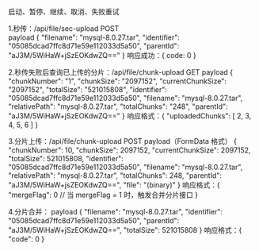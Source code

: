 启动、暂停、继续、取消、失败重试

1.秒传：/api/file/sec-upload POST  
payload {
  "filename": "mysql-8.0.27.tar",
  "identifier": "05085dcad7ffc8d71e59e112033d5a50",
  "parentId": "aJ3M/5WiHaW+jSzEOKdwZQ=="
}
响应成功：{ code: 0 }

2.秒传失败后查询已上传的分片：/api/file/chunk-upload GET
payload {
  "chunkNumber": "1",
  "chunkSize": "2097152",
  "currentChunkSize": "2097152",
  "totalSize": "521015808",
  "identifier": "05085dcad7ffc8d71e59e112033d5a50",
  "filename": "mysql-8.0.27.tar",
  "relativePath": "mysql-8.0.27.tar",
  "totalChunks": "248",
  "parentId": "aJ3M/5WiHaW+jSzEOKdwZQ=="
}
响应格式：{
"uploadedChunks": [
  2,
  3,
  4,
  5,
  6
  ]
}

3.分片上传：/api/file/chunk-upload POST
payload（FormData 格式） {
  "chunkNumber": 10,
  "chunkSize": 2097152,
  "currentChunkSize": 2097152,
  "totalSize": 521015808,
  "identifier": "05085dcad7ffc8d71e59e112033d5a50",
  "filename": "mysql-8.0.27.tar",
  "relativePath": "mysql-8.0.27.tar",
  "totalChunks": 248,
  "parentId": "aJ3M/5WiHaW+jsZEOKdwZQ==",
  "file": "(binary)"
}
响应格式：{
  "mergeFlag": 0 // 当 mergeFlag = 1 时，触发合并分片接口
}

4.分片合并：
payload {
  "filename": "mysql-8.0.27.tar",
  "identifier": "05085dcad7ffc8d71e59e112033d5a50",
  "parentId": "aJ3M/5WiHaW+jSzEOKdwZQ==",
  "totalSize": 521015808
}
响应格式：{
  "code": 0
}
